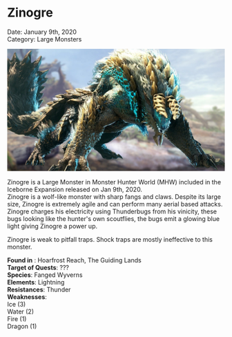 # **Zinogre**  
Date: January 9th, 2020  
Category: Large Monsters

![alt](images/Zinogre.png)

Zinogre is a Large Monster in Monster Hunter World (MHW) included in the Iceborne Expansion released on Jan 9th, 2020.  
Zinogre is a wolf-like monster with sharp fangs and claws. Despite its large size, Zinogre is extremely agile and can perform many aerial based attacks.  
Zinogre charges his electricity using Thunderbugs from his vinicity, these bugs looking like the hunter's own scoutflies, the bugs emit a glowing blue light giving Zinogre a power up.
    
Zinogre is weak to pitfall traps. Shock traps are mostly ineffective to this monster.
    
**Found in** : Hoarfrost Reach, The Guiding Lands   
**Target of Quests**: ???  
**Species**: Fanged Wyverns  
**Elements**: Lightning  
**Resistances**: Thunder  
**Weaknesses**:  
Ice (3)  
Water (2)  
Fire (1)  
Dragon (1)    
